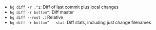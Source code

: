 - `hg diff -r .^1`: Diff of last commit plus local changes
- `hg diff -r bottom^`: Diff master
- `hg diff --root .`: Relative
- `hg diff -r bottom^ --stat`: Diff stats, including just change filenames
